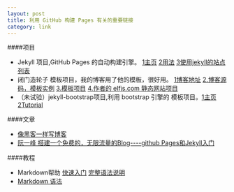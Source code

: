 ```yaml
---
layout: post
title: 利用 GitHub 构建 Pages 有关的重要链接
category: link
---
```


####项目
* Jekyll 项目,GitHub Pages 的自动构建引擎。 [1主页](https://github.com/mojombo/jekyll) [2用法](https://github.com/mojombo/jekyll/wiki/usage) [3使用jekyll的站点列表](https://github.com/mojombo/jekyll/wiki/sites) 
* 闭门造轮子 模板项目，我的博客用了他的模板，很好用。 [1博客地址](http://mytharcher.github.com/) [2.博客源码，模板实例](https://github.com/mytharcher/mytharcher.github.com)  [3.模板项目](https://github.com/mytharcher/SimpleGray) [4.作者的 elfjs.com 静态网站项目](https://github.com/mytharcher/dwarf)
* （未试验）jekyll-bootstrap项目,利用 bootstrap 引擎的 模板项目。[1主页](https://github.com/plusjade/jekyll-bootstrap) [2Tutorial](http://jekyllbootstrap.com/)

####文章
* [像黑客一样写博客](http://kyle.xlau.org/posts/blogging-like-a-hacker.html)
* [阮一峰 搭建一个免费的，无限流量的Blog----github Pages和Jekyll入门](http://www.ruanyifeng.com/blog/2012/08/blogging_with_jekyll.html)

####教程
* Markdown帮助 [快速入门](http://wowubuntu.com/markdown/basic.html) [完整语法说明](http://wowubuntu.com/markdown/index.html)
* [Markdown 语法](http://qingbo.net/picky/502-markdown-syntax.html)
 


